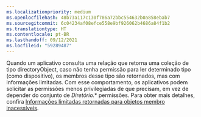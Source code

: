 ```yaml
---
ms.localizationpriority: medium
ms.openlocfilehash: 48b73a117c130f786a72bbc554632b0a858ebab7
ms.sourcegitcommit: 6c04234af08efce558e9bf926062b4686a84f1b2
ms.translationtype: HT
ms.contentlocale: pt-BR
ms.lasthandoff: 09/12/2021
ms.locfileid: "59289487"
---
```

<!-- markdownlint-disable MD041-->

Quando um aplicativo consulta uma relação que retorna uma coleção de tipo directoryObject, caso não tenha permissão para ler determinado tipo (como dispositivo), os membros desse tipo são retornados, mas com informações limitadas. Com esse comportamento, os aplicativos podem solicitar as permissões menos privilegiadas de que precisam, em vez de depender do conjunto de *Diretório.** permissões. Para obter mais detalhes, confira [Informações limitadas retornadas para objetos membro inacessíveis](/graph/permissions-reference#limited-information-returned-for-inaccessible-member-objects).
